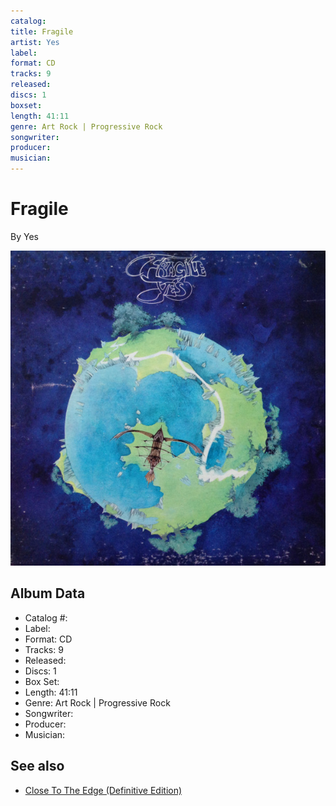 ```yaml
---
catalog: 
title: Fragile
artist: Yes
label: 
format: CD
tracks: 9
released: 
discs: 1
boxset: 
length: 41:11
genre: Art Rock | Progressive Rock
songwriter: 
producer: 
musician: 
---
```


# Fragile

By Yes

![](../../assets/cdcovers/Yes-Fragile.png)

## Album Data

- Catalog #: 
- Label: 
- Format: CD
- Tracks: 9
- Released: 
- Discs: 1
- Box Set: 
- Length: 41:11
- Genre: Art Rock | Progressive Rock
- Songwriter: 
- Producer: 
- Musician: 


## See also

- [Close To The Edge (Definitive Edition)](Close_To_The_Edge_Definitive_Edition.md)
